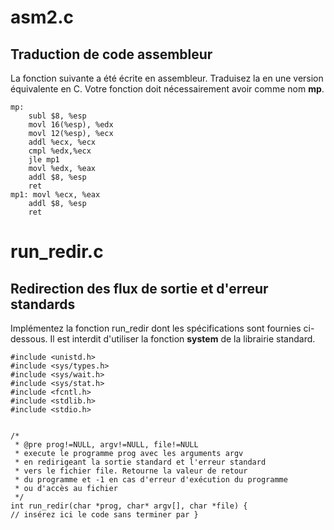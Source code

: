 # asm2.c 
## Traduction de code assembleur
La fonction suivante a été écrite en assembleur. Traduisez la en une version équivalente en C. Votre fonction doit nécessairement avoir comme nom __mp__.

``` 
mp:
    subl $8, %esp
    movl 16(%esp), %edx
    movl 12(%esp), %ecx
    addl %ecx, %ecx
    cmpl %edx,%ecx
    jle mp1
    movl %edx, %eax
    addl $8, %esp
    ret
mp1: movl %ecx, %eax
    addl $8, %esp
    ret 
```

# run_redir.c
## Redirection des flux de sortie et d'erreur standards
Implémentez la fonction run_redir dont les spécifications sont fournies ci-dessous. Il est interdit d'utiliser la fonction __system__ de la librairie standard.

```
#include <unistd.h>
#include <sys/types.h>
#include <sys/wait.h>
#include <sys/stat.h>
#include <fcntl.h>
#include <stdlib.h>
#include <stdio.h>


/*
 * @pre prog!=NULL, argv!=NULL, file!=NULL
 * execute le programme prog avec les arguments argv
 * en redirigeant la sortie standard et l'erreur standard
 * vers le fichier file. Retourne la valeur de retour
 * du programme et -1 en cas d'erreur d'exécution du programme
 * ou d'accès au fichier
 */
int run_redir(char *prog, char* argv[], char *file) {
// insérez ici le code sans terminer par }
```
